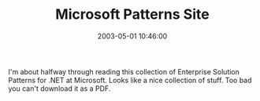 ﻿---
layout: post
title: "Microsoft Patterns Site"
comments: false
date: 2003-05-01 10:46:00
categories:
 - Technology
subtext-id: 51143eb0-223b-4a01-ae54-84f40024e007
alias: /blog/Microsoft-Patterns-Site.aspx
---


I'm about halfway through reading this collection of Enterprise Solution Patterns for .NET at Microsoft. Looks like a nice collection of stuff. Too bad you can't download it as a PDF.
